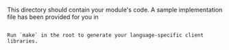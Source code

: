 This directory should contain your module's code.
A sample implementation file has been provided for you in

``````

Run `make` in the root to generate your language-specific client libraries.
